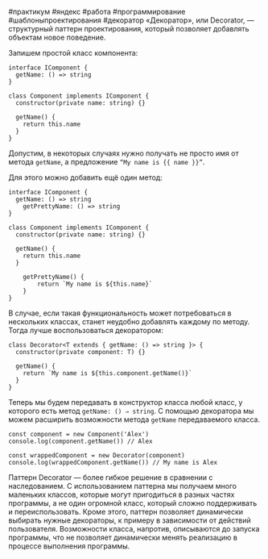#практикум #яндекс #работа #программирование  #шаблоныпроектирования
#декоратор
«Декоратор», или Decorator, — структурный паттерн проектирования, который позволяет добавлять объектам новое поведение.

Запишем простой класс компонента:


```
interface IComponent {
  getName: () => string
}

class Component implements IComponent {
  constructor(private name: string) {}

  getName() {
    return this.name
  }
} 
```

Допустим, в некоторых случаях нужно получать не просто имя от метода `getName`, а предложение `“My name is {{ name }}”`.

Для этого можно добавить ещё один метод:
```
interface IComponent {
  getName: () => string
    getPrettyName: () => string
}

class Component implements IComponent {
  constructor(private name: string) {}

  getName() {
    return this.name
  }

    getPrettyName() {
        return `My name is ${this.name}`
    }
} 
```

В случае, если такая функциональность может потребоваться в нескольких классах, станет неудобно добавлять каждому по методу. Тогда лучше воспользоваться декоратором:

```
class Decorator<T extends { getName: () => string }> {
  constructor(private component: T) {}

  getName() {
    return `My name is ${this.component.getName()}`
  }
} 
```

Теперь мы будем передавать в конструктор класса любой класс, у которого есть метод `getName: () ⇒ string`. С помощью декоратора мы можем расширить возможности метода `getName` передаваемого класса.
```
const component = new Component('Alex')
console.log(component.getName()) // Alex

const wrappedComponent = new Decorator(component)
console.log(wrappedComponent.getName()) // My name is Alex 
```

Паттерн Decorator — более гибкое решение в сравнении с наследованием. С использованием паттерна мы получаем много маленьких классов, которые могут пригодиться в разных частях программы, а не один огромной класс, который сложно поддерживать и переиспользовать. Кроме этого, паттерн позволяет динамически выбирать нужные декораторы, к примеру в зависимости от действий пользователя. Возможности класса, напротив, описываются до запуска программы, что не позволяет динамически менять реализацию в процессе выполнения программы.